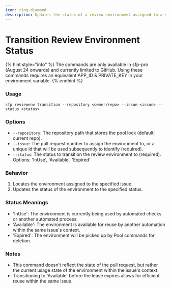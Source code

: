 ```yaml
---
icon: ring-diamond
description: Updates the status of a review environment assigned to a specific issue.
---
```


# Transition Review Environment Status

{% hint style="info" %}
The commands are only available in sfp-pro (August 24 onwards) and currently limited to GitHub. Using these commands requires an equivalent APP\_ID & PRIVATE\_KEY in your environment variable.
{% endhint %}

### Usage

```
sfp reviewenv transition --repository <owner/repo> --issue <issue> --status <status>
```

### Options

* `--repository`: The repository path that stores the pool lock (default: current repo).
* `--issue`: The pull request number to assign the environment to, or a unique id that will be used subsequently to identify (required).
* `--status`: The status to transition the review environment to (required). Options: 'InUse', 'Available', 'Expired'

### Behavior

1. Locates the environment assigned to the specified issue.
2. Updates the status of the environment to the specified status.

### Status Meanings

* 'InUse': The environment is currently being used by automated checks or another automated process.
* 'Available': The environment is available for reuse by another automation within the same issue's context.
* 'Expired': The environment will be picked up by Pool commands for deletion.

### Notes

* This command doesn't reflect the state of the pull request, but rather the current usage state of the environment within the issue's context.
* Transitioning to 'Available' before the lease expires allows for efficient reuse within the same issue.
